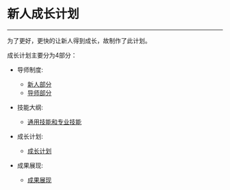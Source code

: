 # 新人成长计划

------

为了更好，更快的让新人得到成长，故制作了此计划。

成长计划主要分为4部分：

- 导师制度:
	- [新人部分](./tech/student/)
	- [导师部分](./tech/teacher/)

- 技能大纲:
	- [通用技能和专业技能](./skill/skill/uedskill.html)

- 成长计划:
	- [成长计划](./grow/)

- 成果展现:
	- [成果展现](./result/)